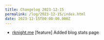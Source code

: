 ```yaml
---
title: Changelog 2023-12-15
permalink: /log/2023-12-15/index.html
date: 2023-12-15T00:00:00.000Z
---
```


- [rknight.me](https://rknight.me) [feature] Added blog stats page